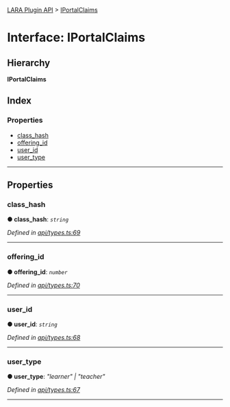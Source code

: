 [LARA Plugin API](../README.md) > [IPortalClaims](../interfaces/iportalclaims.md)

# Interface: IPortalClaims

## Hierarchy

**IPortalClaims**

## Index

### Properties

* [class_hash](iportalclaims.md#class_hash)
* [offering_id](iportalclaims.md#offering_id)
* [user_id](iportalclaims.md#user_id)
* [user_type](iportalclaims.md#user_type)

---

## Properties

<a id="class_hash"></a>

###  class_hash

**● class_hash**: *`string`*

*Defined in [api/types.ts:69](https://github.com/concord-consortium/lara/blob/c535a346/lara-plugin-api/src/api/types.ts#L69)*

___
<a id="offering_id"></a>

###  offering_id

**● offering_id**: *`number`*

*Defined in [api/types.ts:70](https://github.com/concord-consortium/lara/blob/c535a346/lara-plugin-api/src/api/types.ts#L70)*

___
<a id="user_id"></a>

###  user_id

**● user_id**: *`string`*

*Defined in [api/types.ts:68](https://github.com/concord-consortium/lara/blob/c535a346/lara-plugin-api/src/api/types.ts#L68)*

___
<a id="user_type"></a>

###  user_type

**● user_type**: *"learner" \| "teacher"*

*Defined in [api/types.ts:67](https://github.com/concord-consortium/lara/blob/c535a346/lara-plugin-api/src/api/types.ts#L67)*

___

